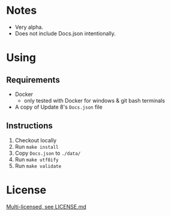 # Notes
* Very alpha.
* Does not include Docs.json intentionally.

# Using
## Requirements
* Docker
  * only tested with Docker for windows & git bash terminals
* A copy of Update 8's `Docs.json` file

## Instructions
1. Checkout locally
2. Run `make install`
3. Copy `Docs.json` to `./data/`
4. Run `make utf8ify`
5. Run `make validate`

# License
[Multi-licensed, see LICENSE.md](LICENSE.md)
